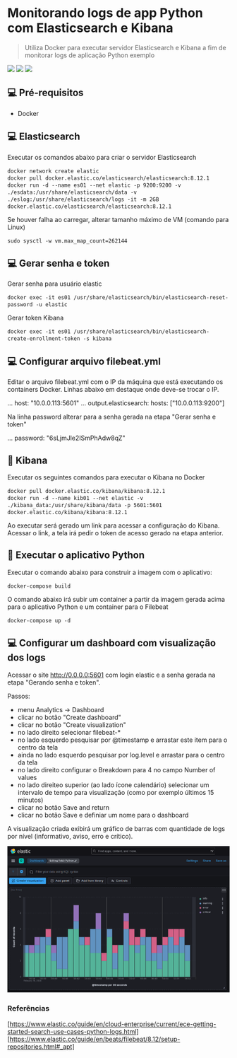 # Monitorando logs de app Python com Elasticsearch e Kibana

> Utiliza Docker para executar servidor Elasticsearch e Kibana a fim de monitorar logs de aplicação Python exemplo

<img src="https://img.shields.io/badge/Python-3776AB?style=for-the-badge&logo=python&logoColor=white" /> <img src="https://img.shields.io/badge/docker-%230db7ed.svg?style=for-the-badge&logo=docker&logoColor=white" /> <img src="https://img.shields.io/badge/-ElasticSearch-005571?style=for-the-badge&logo=elasticsearch" />


## 💻 Pré-requisitos

- Docker 


## 💻 Elasticsearch

Executar os comandos abaixo para criar o servidor Elasticsearch

```
docker network create elastic
docker pull docker.elastic.co/elasticsearch/elasticsearch:8.12.1
docker run -d --name es01 --net elastic -p 9200:9200 -v ./esdata:/usr/share/elasticsearch/data -v ./eslog:/usr/share/elasticsearch/logs -it -m 2GB docker.elastic.co/elasticsearch/elasticsearch:8.12.1
```

Se houver falha ao carregar, alterar tamanho máximo de VM (comando para Linux)

```
sudo sysctl -w vm.max_map_count=262144
```


## 💻 Gerar senha e token

Gerar senha para usuário elastic

```
docker exec -it es01 /usr/share/elasticsearch/bin/elasticsearch-reset-password -u elastic
```

Gerar token Kibana

```
docker exec -it es01 /usr/share/elasticsearch/bin/elasticsearch-create-enrollment-token -s kibana
```


## 💻 Configurar arquivo filebeat.yml

Editar o arquivo filebeat.yml com o IP da máquina que está executando os containers Docker. Linhas abaixo em destaque onde deve-se trocar o IP.

...
host: "10.0.0.113:5601"
...
output.elasticsearch:
  hosts: ["10.0.0.113:9200"]

Na linha password alterar para a senha gerada na etapa "Gerar senha e token"

...
password: "6sLjmJle2ISmPhAdw8qZ"


## 🚀 Kibana

Executar os seguintes comandos para executar o Kibana no Docker

```
docker pull docker.elastic.co/kibana/kibana:8.12.1
docker run -d --name kib01 --net elastic -v ./kibana_data:/usr/share/kibana/data -p 5601:5601 docker.elastic.co/kibana/kibana:8.12.1
```

Ao executar será gerado um link para acessar a configuração do Kibana. Acessar o link, a tela irá pedir o token de acesso gerado na etapa anterior.


## 🚀 Executar o aplicativo Python

Executar o comando abaixo para construir a imagem com o aplicativo:

```
docker-compose build 
```

O comando abaixo irá subir um container a partir da imagem gerada acima para o aplicativo Python e um container para o Filebeat

```
docker-compose up -d
```


## 💻 Configurar um dashboard com visualização dos logs 

Acessar o site http://0.0.0.0:5601 com login elastic e a senha gerada na etapa "Gerando senha e token".

Passos:

- menu Analytics -> Dashboard
- clicar no botão "Create dashboard"
- clicar no botão "Create visualization"
- no lado direito selecionar filebeat-*
- no lado esquerdo pesquisar por @timestamp e arrastar este item para o centro da tela
- ainda no lado esquerdo pesquisar por log.level e arrastar para o centro da tela
- no lado direito configurar o Breakdown para 4 no campo Number of values
- no lado direiteo superior (ao lado ícone calendário) selecionar um intervalo de tempo para visualização (como por exemplo últimos 15 minutos)
- clicar no botão Save and return
- clicar no botão Save e definiar um nome para o dashboard

A visualização criada exibirá um gráfico de barras com quantidade de logs por nível (informativo, aviso, erro e crítico).


<img src="https://github.com/cesssar/Elasticsearch_Python/blob/main/Screenshot.png" />


### Referências

[https://www.elastic.co/guide/en/cloud-enterprise/current/ece-getting-started-search-use-cases-python-logs.html]
[https://www.elastic.co/guide/en/beats/filebeat/8.12/setup-repositories.html#_apt]
